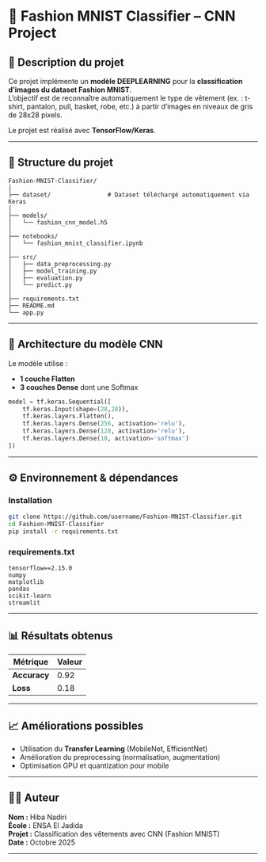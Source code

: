 # 👗 Fashion MNIST Classifier – CNN Project

## 🧠 Description du projet
Ce projet implémente un **modèle DEEPLEARNING** pour la **classification d’images du dataset Fashion MNIST**.  
L’objectif est de reconnaître automatiquement le type de vêtement (ex. : t-shirt, pantalon, pull, basket, robe, etc.) à partir d’images en niveaux de gris de 28x28 pixels.

Le projet est réalisé avec **TensorFlow/Keras**.

---

## 📂 Structure du projet

```
Fashion-MNIST-Classifier/
│
├── dataset/                # Dataset téléchargé automatiquement via Keras
│
├── models/
│   └── fashion_cnn_model.h5
│
├── notebooks/
│   └── fashion_mnist_classifier.ipynb
│
├── src/
│   ├── data_preprocessing.py
│   ├── model_training.py
│   ├── evaluation.py
│   └── predict.py
│
├── requirements.txt
├── README.md
└── app.py
```

---

## 🧩 Architecture du modèle CNN

Le modèle utilise :  
 
- **1 couche Flatten**  
- **3 couches Dense** dont une Softmax  


```python
model = tf.keras.Sequential([
    tf.keras.Input(shape=(28,28)),
    tf.keras.layers.Flatten(),
    tf.keras.layers.Dense(256, activation='relu'),
    tf.keras.layers.Dense(128, activation='relu'),
    tf.keras.layers.Dense(10, activation='softmax')
])
```

---

## ⚙️ Environnement & dépendances

### Installation
```bash
git clone https://github.com/username/Fashion-MNIST-Classifier.git
cd Fashion-MNIST-Classifier
pip install -r requirements.txt
```

### requirements.txt
```
tensorflow==2.15.0
numpy
matplotlib
pandas
scikit-learn
streamlit
```

---

## 📊 Résultats obtenus

| Métrique | Valeur |
|-----------|---------|
| **Accuracy** | 0.92 |
| **Loss** | 0.18 |

---


## 📈 Améliorations possibles

- Utilisation du **Transfer Learning** (MobileNet, EfficientNet)  
- Amélioration du preprocessing (normalisation, augmentation)  
- Optimisation GPU et quantization pour mobile

---

## 👩‍💻 Auteur
**Nom :** Hiba Nadiri  
**École :** ENSA El Jadida  
**Projet :** Classification des vêtements avec CNN (Fashion MNIST)  
**Date :** Octobre 2025

---

